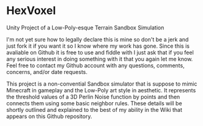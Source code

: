 # HexVoxel
Unity Project of a Low-Poly-esque Terrain Sandbox Simulation

I'm not yet sure how to legally declare this is mine so don't be a jerk and just fork it if you want it so I know where my work has gone. 
Since this is avaliable on Github it is free to use and fiddle with I just ask that if you feel any serious interest in doing something 
with it that you again let me know. Feel free to contact my Github account with any questions, comments, concerns, and/or date requests.

This project is a non-convential Sandbox simulator that is suppose to mimic Minecraft in gameplay and the Low-Poly art style in aesthetic.
It represents the threshold values of a 3D Perlin Noise function by points and then connects them using some basic neighbor rules.
These details will be shortly outlined and explained to the best of my ability in the Wiki that appears on this Github repository.
